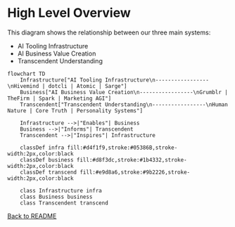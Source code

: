 # High Level Overview

This diagram shows the relationship between our three main systems:
- AI Tooling Infrastructure
- AI Business Value Creation
- Transcendent Understanding

```mermaid
flowchart TD
    Infrastructure["AI Tooling Infrastructure\n-----------------\nHivemind | dotcli | Atomic | Sarge"]
    Business["AI Business Value Creation\n-----------------\nGrumblr | TheFirm | Spark | Marketing AGI"]
    Transcendent["Transcendent Understanding\n-----------------\nHuman Nature | Core Truth | Personality Systems"]
    
    Infrastructure -->|"Enables"| Business
    Business -->|"Informs"| Transcendent
    Transcendent -->|"Inspires"| Infrastructure
    
    classDef infra fill:#d4f1f9,stroke:#05386B,stroke-width:2px,color:black
    classDef business fill:#d8f3dc,stroke:#1b4332,stroke-width:2px,color:black
    classDef transcend fill:#e9d8a6,stroke:#9b2226,stroke-width:2px,color:black
    
    class Infrastructure infra
    class Business business
    class Transcendent transcend
```

[Back to README](316,%20Inc.md) 